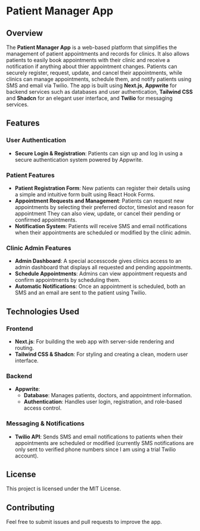 
# Patient Manager App

## Overview
The **Patient Manager App** is a web-based platform that simplifies the management of patient appointments and records for clinics. It also allows patients to easily book appointments with their clinic and receive a notification if anything about thier appointment changes. Patients can securely register, request, update, and cancel their appointments, while clinics can manage appointments, schedule them, and notify patients using SMS and email via Twilio. The app is built using **Next.js**, **Appwrite** for backend services such as databases and user authentication, **Tailwind CSS** and **Shadcn** for an elegant user interface, and **Twilio** for messaging services.

## Features

### User Authentication
- **Secure Login & Registration**: Patients can sign up and log in using a secure authentication system powered by Appwrite.

### Patient Features
- **Patient Registration Form**: New patients can register their details using a simple and intuitive form built using React Hook Forms.
- **Appointment Requests and Management**: Patients can request new appointments by selecting their preferred doctor, timeslot and reason for appointment They can also view, update, or cancel their pending or confirmed appointments.
- **Notification System**: Patients will receive SMS and email notifications when their appointments are scheduled or modified by the clinic admin.

### Clinic Admin Features
- **Admin Dashboard**: A special accesscode gives clinics access to an admin dashboard that displays all requested and pending appointments.
- **Schedule Appointments**: Admins can view appointment requests and confirm appointments by scheduling them.
- **Automatic Notifications**: Once an appointment is scheduled, both an SMS and an email are sent to the patient using Twilio.

## Technologies Used

### Frontend
- **Next.js**: For building the web app with server-side rendering and routing.
- **Tailwind CSS & Shadcn**: For styling and creating a clean, modern user interface.

### Backend
- **Appwrite**: 
  - **Database**: Manages patients, doctors, and appointment information.
  - **Authentication**: Handles user login, registration, and role-based access control.

### Messaging & Notifications
- **Twilio API**: Sends SMS and email notifications to patients when their appointments are scheduled or modified (currently SMS notifications are only sent to verified phone numbers since I am using a trial Twilio account).

## License
This project is licensed under the MIT License.

## Contributing
Feel free to submit issues and pull requests to improve the app.
